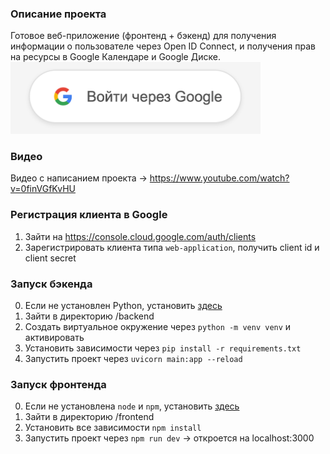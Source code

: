 ### Описание проекта
Готовое веб-приложение (фронтенд + бэкенд) для получения информации о пользователе через Open ID Connect, и получения прав на ресурсы в Google Календаре и Google Диске.
<img src="docs/vhod_s_google.png" alt="Вход с google" width="400"/>

### Видео
Видео с написанием проекта -> https://www.youtube.com/watch?v=0finVGfKvHU

### Регистрация клиента в Google
1. Зайти на https://console.cloud.google.com/auth/clients
2. Зарегистрировать клиента типа `web-application`, получить client id и client secret

### Запуск бэкенда
0. Если не установлен Python, установить [здесь](http://python.org/)
1. Зайти в директорию /backend
2. Создать виртуальное окружение через `python -m venv venv` и активировать
3. Установить зависимости через `pip install -r requirements.txt`
4. Запустить проект через `uvicorn main:app --reload`

### Запуск фронтенда
0. Если не установлена `node` и `npm`, установить [здесь](https://nodejs.org/en/download)
1. Зайти в директорию /frontend
2. Установить все зависимости `npm install`
3. Запустить проект через `npm run dev` -> откроется на localhost:3000